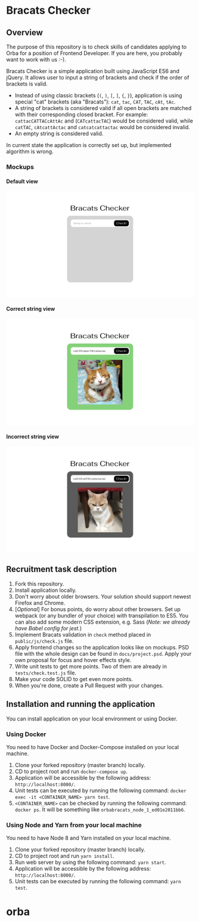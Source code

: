 Bracats Checker
===============

Overview
--------

The purpose of this repository is to check skills of candidates applying to Orba for a position of Frontend Developer.
If you are here, you probably want to work with us :-).

Bracats Checker is a simple application built using JavaScript ES6 and jQuery.
It allows user to input a string of brackets and check if the order of brackets is valid.

- Instead of using classic brackets (`(`, `)`, `[`, `]`, `{`, `}`), application is using special "cat" brackets (aka "Bracats"): `cat`, `tac`, `CAT`, `TAC`, `cAt`, `tAc`.
- A string of brackets is considered valid if all open brackets are matched with their corresponding closed bracket. For example: `cattacCATTACcAttAc` and (`CATcattacTAC`) would be considered valid, while `catTAC`, `cAtcattActac` and `catcatcattactac` would be considered invalid.
- An empty string is considered valid.

In current state the application is correctly set up, but implemented algorithm is wrong.

### Mockups

#### Default view

![Default](docs/default.png "Default")

#### Correct string view

![Correct](docs/correct.jpg "Correct")

#### Incorrect string view

![Incorrect](docs/incorrect.jpg "Incorrect")

Recruitment task description
----------------------------

1. Fork this repository.
2. Install application locally.
3. Don't worry about older browsers. Your solution should support newest Firefox and Chrome.
4. [*Optional*] For bonus points, do worry about other browsers. Set up webpack (or any bundler of your choice) with transpilation to ES5. You can also add some modern CSS extension, e.g. Sass (_Note: we already have Babel config for jest._)
5. Implement Bracats validation in `check` method placed in `public/js/check.js` file.
6. Apply frontend changes so the application looks like on mockups. PSD file with the whole design can be found in `docs/project.psd`. Apply your own proposal for focus and hover effects style.
7. Write unit tests to get more points. Two of them are already in `tests/check.test.js` file.
8. Make your code SOLID to get even more points.
9. When you're done, create a Pull Request with your changes.

Installation and running the application
----------------------------------------

You can install application on your local environment or using Docker.

### Using Docker

You need to have Docker and Docker-Compose installed on your local machine.

1. Clone your forked repository (master branch) locally.
2. CD to project root and run `docker-compose up`.
3. Application will be accessible by the following address: `http://localhost:8000/`.
4. Unit tests can be executed by running the following command: `docker exec -it <CONTAINER_NAME> yarn test`.
5. `<CONTAINER_NAME>` can be checked by running the following command: `docker ps`. It will be something like `orbabracats_node_1_ed01e2011bb6`.

### Using Node and Yarn from your local machine

You need to have Node 8 and Yarn installed on your local machine.

1. Clone your forked repository (master branch) locally.
2. CD to project root and run `yarn install`.
3. Run web server by using the following command: `yarn start`.
4. Application will be accessible by the following address: `http://localhost:8000/`.
5. Unit tests can be executed by running the following command: `yarn test`.
# orba

